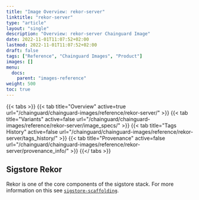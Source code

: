 ```yaml
---
title: "Image Overview: rekor-server"
linktitle: "rekor-server"
type: "article"
layout: "single"
description: "Overview: rekor-server Chainguard Image"
date: 2022-11-01T11:07:52+02:00
lastmod: 2022-11-01T11:07:52+02:00
draft: false
tags: ["Reference", "Chainguard Images", "Product"]
images: []
menu:
  docs:
    parent: "images-reference"
weight: 500
toc: true
---
```


{{< tabs >}}
{{< tab title="Overview" active=true url="/chainguard/chainguard-images/reference/rekor-server/" >}}
{{< tab title="Variants" active=false url="/chainguard/chainguard-images/reference/rekor-server/image_specs/" >}}
{{< tab title="Tags History" active=false url="/chainguard/chainguard-images/reference/rekor-server/tags_history/" >}}
{{< tab title="Provenance" active=false url="/chainguard/chainguard-images/reference/rekor-server/provenance_info/" >}}
{{</ tabs >}}



## Sigstore Rekor

Rekor is one of the core components of the sigstore stack.  For more information
on this see [`sigstore-scaffolding`](../sigstore-scaffolding/).

